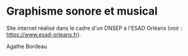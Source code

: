 # Graphisme sonore et musical 

Site internet réalisé dans le cadre d'un DNSEP à l'ESAD Orléans (voir : https://www.esad-orleans.fr).


Agathe 
Bordeau 

